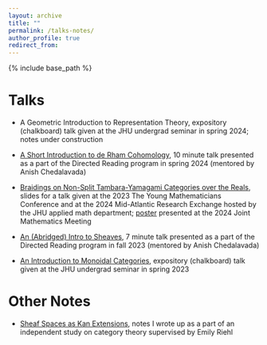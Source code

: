 ```yaml
---
layout: archive
title: ""
permalink: /talks-notes/
author_profile: true
redirect_from:
---
```


{% include base_path %}

Talks
=====
* A Geometric Introduction to Representation Theory,
expository (chalkboard) talk given at the JHU undergrad seminar in spring 2024;
notes under construction

* [A Short Introduction to de Rham Cohomology](/files/drp-de-rham.pdf),
10 minute talk presented as a part of the Directed Reading program
in spring 2024 (mentored by Anish Chedalavada)

* [Braidings on Non-Split Tambara-Yamagami Categories over the Reals](/files/braidings-on-non-split-ty-matrx.pdf),
slides for a talk given at the 2023
The Young Mathematicians Conference
and at the 2024 Mid-Atlantic Research Exchange hosted by the
JHU applied math department;
[poster](/files/braidings-on-non-split-ty-poster.pdf) presented at the 
2024 Joint Mathematics Meeting

* [An (Abridged) Intro to Sheaves](TODO),
7 minute talk presented as a part of the Directed Reading program
in fall 2023 (mentored by Anish Chedalavada)

* [An Introduction to Monoidal Categories](/files/mon-cat-talk.pdf),
expository (chalkboard) talk given at the JHU undergrad seminar in spring 2023

Other Notes
=====
* [Sheaf Spaces as Kan Extensions](/files/sheaf-spaces-as-kan-extensions.pdf),
notes I wrote up as a part of an independent study on category theory
supervised by Emily Riehl
